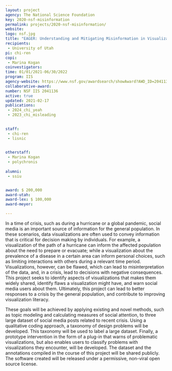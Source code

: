 ```yaml
---
layout: project
agency: The National Science Foundation
key: 2020-nsf-misinformation
permalink: projects/2020-nsf-misinformation/
website:
logo: nsf.jpg
title: "EAGER: Understanding and Mitigating Misinformation in Visualizations On Social Media"
recipients:
 - University of Utah
pi: chi-ren
copi: 
 - Marina Kogan
coinvestigators:
time: 01/01/2021-06/30/2022
program: IIS 
agency-website: https://www.nsf.gov/awardsearch/showAward?AWD_ID=2041136
collaborative-award: 
number: NSF IIS 2041136
active: true
updated: 2021-02-17
publications: 
 - 2024_chi_yeah
 - 2023_chi_misleading

 
staff:
 - chi-ren
 - lisnic

 
otherstaff: 
 - Marina Kogan
 - polychronis
 
alumni:
 - ssiu


award: $ 200,000
award-utah: 
award-lex: $ 100,000
award-meyer: 

---
```


In a time of crisis, such as during a hurricane or a global pandemic, social media is an important source of information for the general population. In these scenarios, data visualizations are often used to convey information that is critical for decision making by individuals. For example, a visualization of the path of a hurricane can inform the affected population about the need to prepare or evacuate; while a visualization about the prevalence of a disease in a certain area can inform personal choices, such as limiting interactions with others during a relevant time period. Visualizations, however, can be flawed, which can lead to misinterpretation of the data, and, in a crisis, lead to decisions with negative consequences. This project seeks to identify aspects of visualizations that makes them widely shared, identify flaws a visualization might have, and warn social media users about them. Ultimately, this project can lead to better responses to a crisis by the general population, and contribute to improving visualization literacy. 

These goals will be achieved by applying existing and novel methods, such as topic modeling and calculating measures of social attention, to three large dataset of social media posts related to recent crisis. Using a qualitative coding approach, a taxonomy of design problems will be developed. This taxonomy will be used to label a large dataset. Finally, a prototype intervention in the form of a plug-in that warns of problematic visualizations, but also enables users to classify problems with visualizations they encounter, will be developed. The dataset and the annotations compiled in the course of this project will be shared publicly. The software created will be released under a permissive, non-viral open source license.


